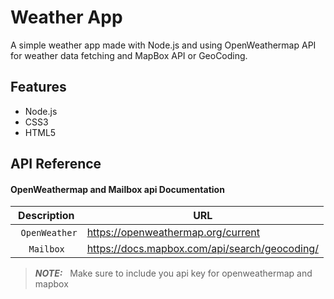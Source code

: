 
# Weather App

A simple weather app made with Node.js and using OpenWeathermap API for weather data fetching and MapBox API or GeoCoding.



## Features

- Node.js
- CSS3
- HTML5



## API Reference

#### OpenWeathermap and Mailbox api Documentation

| Description | URL |
| --- | --- |
| &nbsp;&nbsp;`OpenWeather` | https://openweathermap.org/current |
| &nbsp;&nbsp;&nbsp;&nbsp;&nbsp;`Mailbox` | https://docs.mapbox.com/api/search/geocoding/ |

> **_NOTE:_** &nbsp; Make sure to include you api key for openweathermap and mapbox

